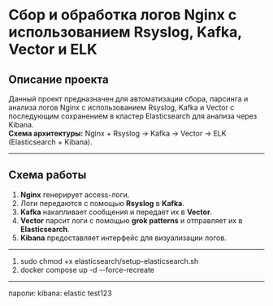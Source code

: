 # Сбор и обработка логов Nginx с использованием Rsyslog, Kafka, Vector и ELK

## Описание проекта

Данный проект предназначен для автоматизации сбора, парсинга и анализа логов Nginx с использованием Rsyslog, Kafka и Vector с последующим сохранением в кластер Elasticsearch для анализа через Kibana.  
**Схема архитектуры:** Nginx + Rsyslog → Kafka → Vector → ELK (Elasticsearch + Kibana).

---

## Схема работы

1. **Nginx** генерирует access-логи.
2. Логи передаются с помощью **Rsyslog** в **Kafka**.
3. **Kafka** накапливает сообщения и передает их в **Vector**.
4. **Vector** парсит логи с помощью **grok patterns** и отправляет их в **Elasticsearch**.
5. **Kibana** предоставляет интерфейс для визуализации логов.

---
1. sudo chmod +x elasticsearch/setup-elasticsearch.sh
2. docker compose up -d --force-recreate

---
пароли:
kibana: elastic test123
